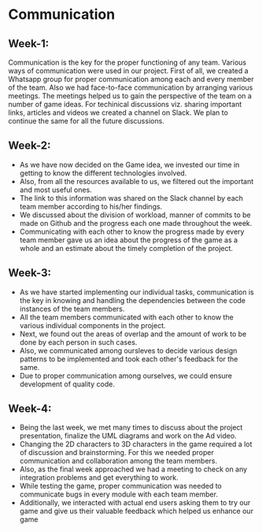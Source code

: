 # Communication

## Week-1:

Communication is the key for the proper functioning of any team. Various ways of communication were used in our project.
First of all, we created a Whatsapp group for proper communication among each and every member of the team. Also we 
had face-to-face communication by arranging various meetings. The meetings helped us to gain the perspective of the team on a number of game ideas.
For techinical discussions viz. sharing important links, articles and videos we created a channel on Slack.
We plan to continue the same for all the future discussions.

## Week-2:

- As we have now decided on the Game idea, we invested our time in getting to know the different technologies involved.
- Also, from all the resources available to us, we filtered out the important and most useful ones.
- The link to this information was shared on the Slack channel by each team member according to his/her findings.
- We discussed about the division of workload, manner of commits to be made on Github and the progress each one made throughout the week.
- Communicating with each other to know the progress made by every team member gave us an idea about the progress of the game as a whole and an estimate about the timely completion of the project.

## Week-3:

- As we have started implementing our individual tasks, communication is the key in knowing and handling the dependencies between the code instances of the team members.
- All the team members communicated with each other to know the various individual components in the project.
- Next, we found out the areas of overlap and the amount of work to be done by each person in such cases.
- Also, we communicated among oursleves to decide various design patterns to be implemented and took each other's feedback for the same.
- Due to proper communication among ourselves, we could ensure development of quality code.

## Week-4:

- Being the last week, we met many times to discuss about the project presentation, finalize the UML diagrams and work on the Ad video. 
- Changing the 2D characters to 3D characters in the game required a lot of discussion and brainstorming. For this we needed proper communication and collaboration among the team members. 
- Also, as the final week approached we had a meeting to check on any integration problems and get everything to work.
- While testing the game, proper communication was needed to communicate bugs in every module with each team member.
- Additionally, we interacted with actual end users asking them to try our game and give us their valuable feedback which helped us enhance our game
